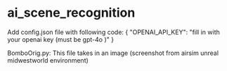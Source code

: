 # ai_scene_recognition

Add config.json file with following code:
{
    "OPENAI_API_KEY": "fill in with your openai key (must be gpt-4o )"
}

BomboOrig.py:
This file takes in an image (screenshot from airsim unreal midwestworld environment) 